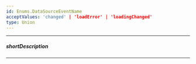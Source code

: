 ```yaml
---
id: Enums.DataSourceEventName
acceptValues: 'changed' | 'loadError' | 'loadingChanged'
type: Union
---
```

---
##### shortDescription
<!-- Description goes here -->

---
<!-- Description goes here -->